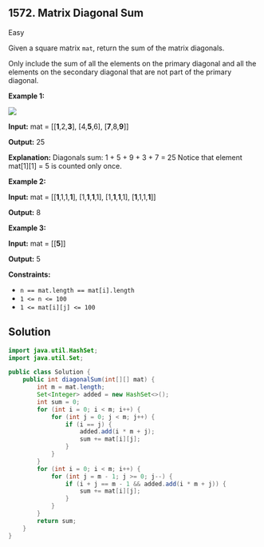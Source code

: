 ## 1572\. Matrix Diagonal Sum

Easy

Given a square matrix `mat`, return the sum of the matrix diagonals.

Only include the sum of all the elements on the primary diagonal and all the elements on the secondary diagonal that are not part of the primary diagonal.

**Example 1:**

![](https://assets.leetcode.com/uploads/2020/08/14/sample_1911.png)

**Input:** mat = \[\[**1**,2,**3**], 
                  [4,**5**,6], 
                  [**7**,8,**9**]]

**Output:** 25

**Explanation:** Diagonals sum: 1 + 5 + 9 + 3 + 7 = 25 Notice that element mat[1][1] = 5 is counted only once.

**Example 2:**

**Input:** mat = \[\[**1**,1,1,**1**], 
                  [1,**1**,**1**,1], 
                  [1,**1**,**1**,1], 
                  [**1**,1,1,**1**]]

**Output:** 8

**Example 3:**

**Input:** mat = \[\[**5**]]

**Output:** 5

**Constraints:**

*   `n == mat.length == mat[i].length`
*   `1 <= n <= 100`
*   `1 <= mat[i][j] <= 100`

## Solution

```java
import java.util.HashSet;
import java.util.Set;

public class Solution {
    public int diagonalSum(int[][] mat) {
        int m = mat.length;
        Set<Integer> added = new HashSet<>();
        int sum = 0;
        for (int i = 0; i < m; i++) {
            for (int j = 0; j < m; j++) {
                if (i == j) {
                    added.add(i * m + j);
                    sum += mat[i][j];
                }
            }
        }
        for (int i = 0; i < m; i++) {
            for (int j = m - 1; j >= 0; j--) {
                if (i + j == m - 1 && added.add(i * m + j)) {
                    sum += mat[i][j];
                }
            }
        }
        return sum;
    }
}
```